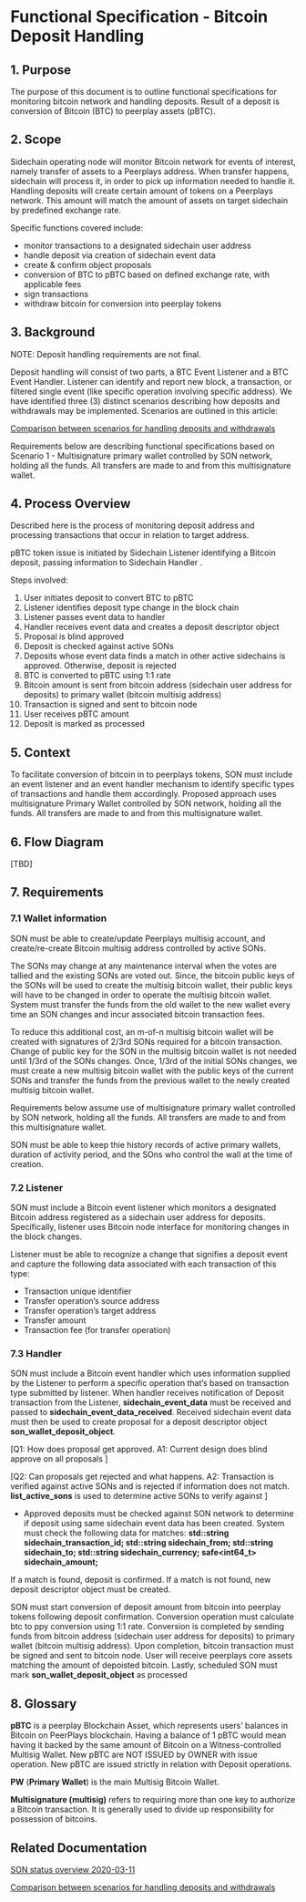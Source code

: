 # Functional Specification - Bitcoin Deposit Handling

## 1. Purpose

The purpose of this document is to outline functional specifications for monitoring bitcoin network and handling deposits. Result of a deposit is conversion of Bitcoin \(BTC\) to peerplay assets \(pBTC\).

## 2. Scope

Sidechain operating node will monitor Bitcoin network for events of interest, namely transfer of assets to a Peerplays address. When transfer happens, sidechain will process it, in order to pick up information needed to handle it. Handling deposits will create certain amount of tokens on a Peerplays network. This amount will match the amount of assets on target sidechain by predefined exchange rate.

Specific functions covered include:

* monitor transactions to a designated sidechain user address
* handle deposit via creation of sidechain event data
* create & confirm object proposals
* conversion of BTC to pBTC based on defined exchange rate, with applicable fees
* sign transactions
* withdraw bitcoin for conversion into peerplay tokens

## 3. Background

NOTE: Deposit handling requirements are not final.

Deposit handling will consist of two parts, a BTC Event Listener and a BTC Event Handler. Listener can identify and report new block, a transaction, or filtered single event \(like specific operation involving specific address\). We have identified three \(3\) distinct scenarios describing how deposits and withdrawals may be implemented. Scenarios are outlined in this article:

[Comparison between scenarios for handling deposits and withdrawals](file:///C:/wiki/spaces/PIX/pages/358187009/Comparison+between+scenarios+for+handling+deposits+and+withdrawals)

Requirements below are describing functional specifications based on Scenario 1 - Multisignature primary wallet controlled by SON network, holding all the funds. All transfers are made to and from this multisignature wallet.

## 4. Process Overview

Described here is the process of monitoring deposit address and processing transactions that occur in relation to target address.

pBTC token issue is initiated by Sidechain Listener identifying a Bitcoin deposit, passing information to Sidechain Handler .

Steps involved:

1. User initiates deposit to convert BTC to pBTC
2. Listener identifies deposit type change in the block chain
3. Listener passes event data to handler
4. Handler receives event data and creates a deposit descriptor object
5. Proposal is blind approved
6. Deposit is checked against active SONs
7. Deposits whose event data finds a match in other active sidechains is approved. Otherwise, deposit is rejected
8. BTC is converted to pBTC using 1:1 rate
9. Bitcoin amount is sent from bitcoin address \(sidechain user address for deposits\) to primary wallet \(bitcoin multisig address\)
10. Transaction is signed and sent to bitcoin node
11. User receives pBTC amount
12. Deposit is marked as processed

## 5. Context

To facilitate conversion of bitcoin in to peerplays tokens, SON must include an event listener and an event handler mechanism to identify specific types of transactions and handle them accordingly. Proposed approach uses multisignature Primary Wallet controlled by SON network, holding all the funds. All transfers are made to and from this multisignature wallet.

## 6. Flow Diagram

\[TBD\]

## 7. Requirements

### 7.1 Wallet information

SON must be able to create/update Peerplays multisig account, and create/re-create Bitcoin multisig address controlled by active SONs.

The SONs may change at any maintenance interval when the votes are tallied and the existing SONs are voted out. Since, the bitcoin public keys of the SONs will be used to create the multisig bitcoin wallet, their public keys will have to be changed in order to operate the multisig bitcoin wallet. System must transfer the funds from the old wallet to the new wallet every time an SON changes and incur associated bitcoin transaction fees.

To reduce this additional cost, an m-of-n multisig bitcoin wallet will be created with signatures of 2/3rd SONs required for a bitcoin transaction. Change of public key for the SON in the multisig bitcoin wallet is not needed until 1/3rd of the SONs changes. Once, 1/3rd of the initial SONs changes, we must create a new multisig bitcoin wallet with the public keys of the current SONs and transfer the funds from the previous wallet to the newly created multisig bitcoin wallet.

Requirements below assume use of multisignature primary wallet controlled by SON network, holding all the funds. All transfers are made to and from this multisignature wallet.

SON must be able to keep thie history records of active primary wallets, duration of activity period, and the SOns who control the wall at the time of creation.

### 7.2 Listener

SON must include a Bitcoin event listener which monitors a designated Bitcoin address registered as a sidechain user address for deposits. Specifically, listener uses Bitcoin node interface for monitoring changes in the block changes.

Listener must be able to recognize a change that signifies a deposit event and capture the following data associated with each transaction of this type:

* Transaction unique identifier
* Transfer operation’s source address
* Transfer operation’s target address
* Transfer amount
* Transaction fee \(for transfer operation\)

### 7.3 Handler

SON must include a Bitcoin event handler which uses information supplied by the Listener to perform a specific operation that’s based on transaction type submitted by listener. When handler receives notification of Deposit transaction from the Listener, **sidechain\_event\_data** must be received and passed to **sidechain\_event\_data\_received**. Received sidechain event data must then be used to create proposal for a deposit descriptor object **son\_wallet\_deposit\_object**.

\[Q1: How does proposal get approved. A1: Current design does blind approve on all proposals \]

\[Q2: Can proposals get rejected and what happens. A2: Transaction is verified against active SONs and is rejected if information does not match. **list\_active\_sons** is used to determine active SONs to verify against \]

* Approved deposits must be checked against SON network to determine if deposit using same sidechain event data has been created. System must check the following data for matches: **std::string sidechain\_transaction\_id; std::string sidechain\_from; std::string sidechain\_to; std::string sidechain\_currency; safe&lt;int64\_t&gt; sidechain\_amount;**

If a match is found, deposit is confirmed. If a match is not found, new deposit descriptor object must be created.

SON must start conversion of deposit amount from bitcoin into peerplay tokens following deposit confirmation. Conversion operation must calculate btc to ppy conversion using 1:1 rate. Conversion is completed by sending funds from bitcoin address \(sidechain user address for deposits\) to primary wallet \(bitcoin multisig address\). Upon completion, bitcoin transaction must be signed and sent to bitcoin node. User will receive peerplays core assets matching the amount of depoisted bitcoin. Lastly, scheduled SON must mark **son\_wallet\_deposit\_object** as processed

## 8. Glossary

**pBTC**​ is a peerplay Blockchain Asset, which represents users’ balances in Bitcoin on PeerPlays blockchain. Having a balance of 1 pBTC would mean having it backed by the same amount of Bitcoin on a Witness-controlled Multisig Wallet. New pBTC are NOT ISSUED by OWNER with ​issue ​operation. New pBTC are issued strictly in relation with ​Deposit​ operations.

**PW** \(**Primary Wallet**\) ​is the main Multisig Bitcoin Wallet.

**Multisignature \(multisig\)** refers to requiring more than one key to authorize a Bitcoin transaction. It is generally used to divide up responsibility for possession of bitcoins.

## Related Documentation

[SON status overview 2020-03-11](file:///C:/wiki/spaces/PIX/pages/535592965/SON+status+overview+2020-03-11)

[Comparison between scenarios for handling deposits and withdrawals](file:///C:/wiki/spaces/PIX/pages/358187009/Comparison+between+scenarios+for+handling+deposits+and+withdrawals)

